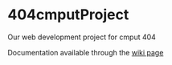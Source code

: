 # 404cmputProject
Our web development project for cmput 404

Documentation available through the [wiki page](https://github.com/md6113/404cmputProject/wiki)
